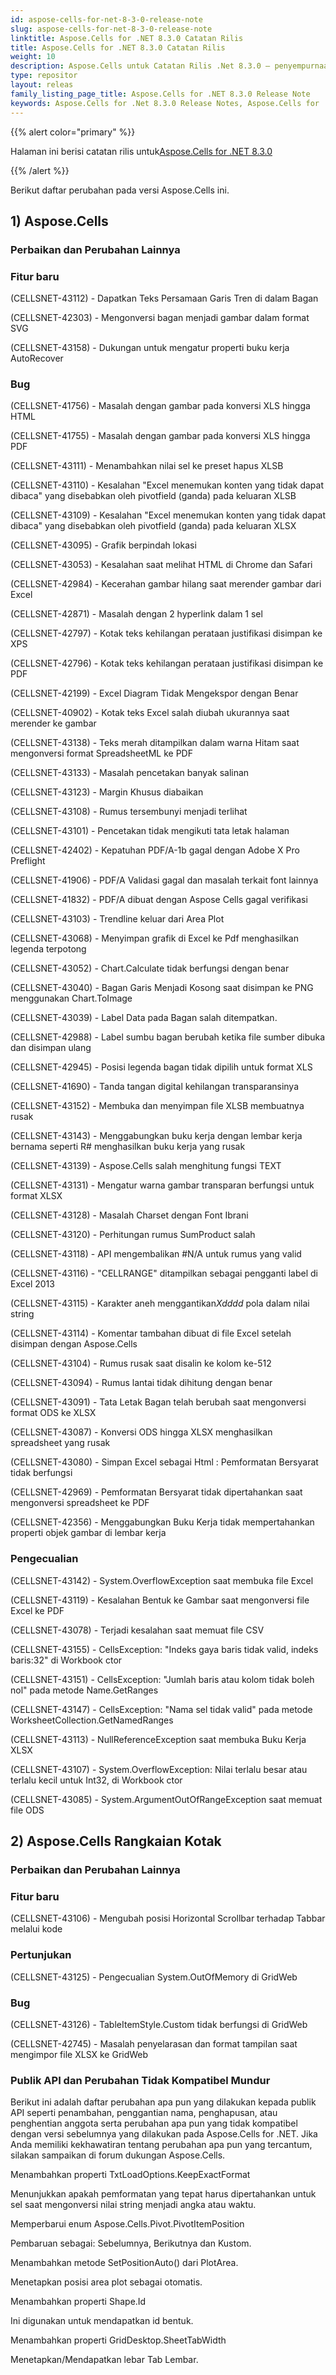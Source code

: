 ```yaml
---
id: aspose-cells-for-net-8-3-0-release-note
slug: aspose-cells-for-net-8-3-0-release-note
linktitle: Aspose.Cells for .NET 8.3.0 Catatan Rilis
title: Aspose.Cells for .NET 8.3.0 Catatan Rilis
weight: 10
description: Aspose.Cells untuk Catatan Rilis .Net 8.3.0 – penyempurnaan terbaru, fitur baru, dan perbaikan
type: repositor
layout: releas
family_listing_page_title: Aspose.Cells for .NET 8.3.0 Release Note
keywords: Aspose.Cells for .Net 8.3.0 Release Notes, Aspose.Cells for .Net 8.3.0 updates and fixe
---
```

{{% alert color="primary" %}}

 Halaman ini berisi catatan rilis untuk[Aspose.Cells for .NET 8.3.0](https://releases.aspose.com/cells/net/new-releases/-aspose.cells-for-.net-8.3.0/)

{{% /alert %}}

Berikut daftar perubahan pada versi Aspose.Cells ini.

##  1) Aspose.Cells

###  **Perbaikan dan Perubahan Lainnya**

###  **Fitur baru**

(CELLSNET-43112) - Dapatkan Teks Persamaan Garis Tren di dalam Bagan

(CELLSNET-42303) - Mengonversi bagan menjadi gambar dalam format SVG

(CELLSNET-43158) - Dukungan untuk mengatur properti buku kerja AutoRecover

###  **Bug**

(CELLSNET-41756) - Masalah dengan gambar pada konversi XLS hingga HTML

(CELLSNET-41755) - Masalah dengan gambar pada konversi XLS hingga PDF

(CELLSNET-43111) - Menambahkan nilai sel ke preset hapus XLSB

(CELLSNET-43110) - Kesalahan "Excel menemukan konten yang tidak dapat dibaca" yang disebabkan oleh pivotfield (ganda) pada keluaran XLSB

(CELLSNET-43109) - Kesalahan "Excel menemukan konten yang tidak dapat dibaca" yang disebabkan oleh pivotfield (ganda) pada keluaran XLSX

(CELLSNET-43095) - Grafik berpindah lokasi

(CELLSNET-43053) - Kesalahan saat melihat HTML di Chrome dan Safari

(CELLSNET-42984) - Kecerahan gambar hilang saat merender gambar dari Excel

(CELLSNET-42871) - Masalah dengan 2 hyperlink dalam 1 sel

(CELLSNET-42797) - Kotak teks kehilangan perataan justifikasi disimpan ke XPS

(CELLSNET-42796) - Kotak teks kehilangan perataan justifikasi disimpan ke PDF

(CELLSNET-42199) - Excel Diagram Tidak Mengekspor dengan Benar

(CELLSNET-40902) - Kotak teks Excel salah diubah ukurannya saat merender ke gambar

(CELLSNET-43138) - Teks merah ditampilkan dalam warna Hitam saat mengonversi format SpreadsheetML ke PDF

(CELLSNET-43133) - Masalah pencetakan banyak salinan

(CELLSNET-43123) - Margin Khusus diabaikan

(CELLSNET-43108) - Rumus tersembunyi menjadi terlihat

(CELLSNET-43101) - Pencetakan tidak mengikuti tata letak halaman

(CELLSNET-42402) - Kepatuhan PDF/A-1b gagal dengan Adobe X Pro Preflight

(CELLSNET-41906) - PDF/A Validasi gagal dan masalah terkait font lainnya

(CELLSNET-41832) - PDF/A dibuat dengan Aspose Cells gagal verifikasi

(CELLSNET-43103) - Trendline keluar dari Area Plot

(CELLSNET-43068) - Menyimpan grafik di Excel ke Pdf menghasilkan legenda terpotong

(CELLSNET-43052) - Chart.Calculate tidak berfungsi dengan benar

(CELLSNET-43040) - Bagan Garis Menjadi Kosong saat disimpan ke PNG menggunakan Chart.ToImage

(CELLSNET-43039) - Label Data pada Bagan salah ditempatkan.

(CELLSNET-42988) - Label sumbu bagan berubah ketika file sumber dibuka dan disimpan ulang

(CELLSNET-42945) - Posisi legenda bagan tidak dipilih untuk format XLS

(CELLSNET-41690) - Tanda tangan digital kehilangan transparansinya

(CELLSNET-43152) - Membuka dan menyimpan file XLSB membuatnya rusak

(CELLSNET-43143) - Menggabungkan buku kerja dengan lembar kerja bernama seperti R# menghasilkan buku kerja yang rusak

(CELLSNET-43139) - Aspose.Cells salah menghitung fungsi TEXT

(CELLSNET-43131) - Mengatur warna gambar transparan berfungsi untuk format XLSX

(CELLSNET-43128) - Masalah Charset dengan Font Ibrani

(CELLSNET-43120) - Perhitungan rumus SumProduct salah

(CELLSNET-43118) - API mengembalikan #N/A untuk rumus yang valid

(CELLSNET-43116) - "CELLRANGE" ditampilkan sebagai pengganti label di Excel 2013

 (CELLSNET-43115) - Karakter aneh menggantikan*Xdddd* pola dalam nilai string

(CELLSNET-43114) - Komentar tambahan dibuat di file Excel setelah disimpan dengan Aspose.Cells

(CELLSNET-43104) - Rumus rusak saat disalin ke kolom ke-512

(CELLSNET-43094) - Rumus lantai tidak dihitung dengan benar

(CELLSNET-43091) - Tata Letak Bagan telah berubah saat mengonversi format ODS ke XLSX

(CELLSNET-43087) - Konversi ODS hingga XLSX menghasilkan spreadsheet yang rusak

(CELLSNET-43080) - Simpan Excel sebagai Html : Pemformatan Bersyarat tidak berfungsi

(CELLSNET-42969) - Pemformatan Bersyarat tidak dipertahankan saat mengonversi spreadsheet ke PDF

(CELLSNET-42356) - Menggabungkan Buku Kerja tidak mempertahankan properti objek gambar di lembar kerja

###  **Pengecualian**

(CELLSNET-43142) - System.OverflowException saat membuka file Excel

(CELLSNET-43119) - Kesalahan Bentuk ke Gambar saat mengonversi file Excel ke PDF

(CELLSNET-43078) - Terjadi kesalahan saat memuat file CSV

(CELLSNET-43155) - CellsException: "Indeks gaya baris tidak valid, indeks baris:32" di Workbook ctor

(CELLSNET-43151) - CellsException: "Jumlah baris atau kolom tidak boleh nol" pada metode Name.GetRanges

(CELLSNET-43147) - CellsException: "Nama sel tidak valid" pada metode WorksheetCollection.GetNamedRanges

(CELLSNET-43113) - NullReferenceException saat membuka Buku Kerja XLSX

(CELLSNET-43107) - System.OverflowException: Nilai terlalu besar atau terlalu kecil untuk Int32, di Workbook ctor

(CELLSNET-43085) - System.ArgumentOutOfRangeException saat memuat file ODS

##  2) Aspose.Cells Rangkaian Kotak

###  **Perbaikan dan Perubahan Lainnya**

###  **Fitur baru**

(CELLSNET-43106) - Mengubah posisi Horizontal Scrollbar terhadap Tabbar melalui kode

###  **Pertunjukan**

(CELLSNET-43125) - Pengecualian System.OutOfMemory di GridWeb

###  **Bug**

(CELLSNET-43126) - TableItemStyle.Custom tidak berfungsi di GridWeb

(CELLSNET-42745) - Masalah penyelarasan dan format tampilan saat mengimpor file XLSX ke GridWeb

###  **Publik API dan Perubahan Tidak Kompatibel Mundur**

Berikut ini adalah daftar perubahan apa pun yang dilakukan kepada publik API seperti penambahan, penggantian nama, penghapusan, atau penghentian anggota serta perubahan apa pun yang tidak kompatibel dengan versi sebelumnya yang dilakukan pada Aspose.Cells for .NET. Jika Anda memiliki kekhawatiran tentang perubahan apa pun yang tercantum, silakan sampaikan di forum dukungan Aspose.Cells.

Menambahkan properti TxtLoadOptions.KeepExactFormat

Menunjukkan apakah pemformatan yang tepat harus dipertahankan untuk sel saat mengonversi nilai string menjadi angka atau waktu.

Memperbarui enum Aspose.Cells.Pivot.PivotItemPosition

Pembaruan sebagai: Sebelumnya, Berikutnya dan Kustom.

Menambahkan metode SetPositionAuto() dari PlotArea.

Menetapkan posisi area plot sebagai otomatis.

Menambahkan properti Shape.Id

Ini digunakan untuk mendapatkan id bentuk.

Menambahkan properti GridDesktop.SheetTabWidth

Menetapkan/Mendapatkan lebar Tab Lembar.
